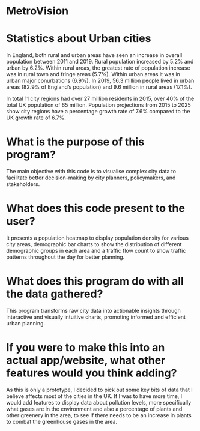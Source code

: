 # MetroVision
# Statistics about Urban cities
In England, both rural and urban areas have seen an increase in overall population between 2011 and 2019. Rural population increased by 5.2% and urban by 6.2%. Within rural areas, the greatest rate of population increase was in rural town and fringe areas (5.7%). Within urban areas it was in urban major conurbations (6.9%). In 2019, 56.3 million people lived in urban areas (82.9% of England’s population) and 9.6 million in rural areas (17.1%).

In total 11 city regions had over 27 million residents in 2015, over 40% of the total UK population of 65 million. Population projections from 2015 to 2025 show city regions have a percentage growth rate of 7.6% compared to the UK growth rate of 6.7%.

# What is the purpose of this program?  
The main objective with this code is to visualise complex city data to facilitate better decision-making by city planners, policymakers, and stakeholders.

# What does this code present to the user?
It presents a population heatmap to display population density for various city areas, demographic bar charts to show the distribution of different demographic groups in each area and a traffic flow count to show traffic patterns throughout the day for better planning. 

# What does this program do with all the data gathered?
This program transforms raw city data into actionable insights through interactive and visually intuitive charts, promoting informed and efficient urban planning.

# If you were to make this into an actual app/website, what other features would you think adding?
As this is only a prototype, I decided to pick out some key bits of data that I believe affects most of the cities in the UK. If I was to have more time, I would add features to display data about pollution levels, more specifically what gases are in the environment and also a percentage of plants and other greenery in the area, to see if there needs to be an increase in plants to combat the greenhouse gases in the area. 
